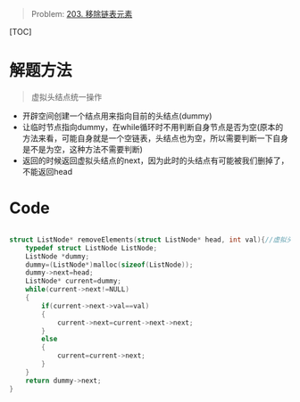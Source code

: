 > Problem: [203. 移除链表元素](https://leetcode.cn/problems/remove-linked-list-elements/description/)

[TOC]

# 解题方法
> 虚拟头结点统一操作
- 开辟空间创建一个结点用来指向目前的头结点(dummy)
- 让临时节点指向dummy，在while循环时不用判断自身节点是否为空(原本的方法来看，可能自身就是一个空链表，头结点也为空，所以需要判断一下自身是不是为空，这种方法不需要判断)
- 返回的时候返回虚拟头结点的next，因为此时的头结点有可能被我们删掉了，不能返回head

# Code
```C []

struct ListNode* removeElements(struct ListNode* head, int val){//虚拟头结点
    typedef struct ListNode ListNode;
    ListNode *dummy;
    dummy=(ListNode*)malloc(sizeof(ListNode));
    dummy->next=head;
    ListNode* current=dummy;
    while(current->next!=NULL)
    {
        if(current->next->val==val)
        {
            current->next=current->next->next;
        }
        else
        {
            current=current->next;
        }
    }
    return dummy->next;
}
```
